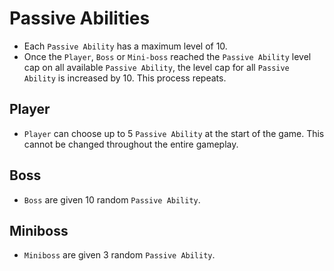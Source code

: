 # Passive Abilities

- Each `Passive Ability` has a maximum level of 10.
- Once the `Player`, `Boss` or `Mini-boss` reached the `Passive Ability` level cap on all available `Passive Ability`, the level cap for all `Passive Ability` is increased by 10. This process repeats.

## Player

- `Player` can choose up to 5 `Passive Ability` at the start of the game. This cannot be changed throughout the entire gameplay.

## Boss

- `Boss` are given 10 random `Passive Ability`.

## Miniboss

- `Miniboss` are given 3 random `Passive Ability`.
